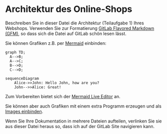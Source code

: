 # Architektur des Online-Shops

Beschreiben Sie in dieser Datei die Architektur (Teilaufgabe 1) Ihres Webshops.
Verwenden Sie zur Formatierung [GitLab Flavored Markdown (GFM)](https://docs.gitlab.com/ee/user/markdown.html), so dass
sich die Datei auf GitLab schön lesen lässt.

Sie können Grafiken z.B. per [Mermaid](https://mermaidjs.github.io/) einbinden:

```mermaid
graph TD;
  A-->B;
  A-->C;
  B-->D;
  C-->D;
```

```mermaid
sequenceDiagram
    Alice->>John: Hello John, how are you?
    John-->>Alice: Great!
```

Zum Vorbereiten bietet sich der [Mermaid Live Editor](https://mermaid-js.github.io/mermaid-live-editor/) an.

Sie können aber auch Grafiken mit einem extra Programm erzeugen und
als [Images einbinden](https://docs.gitlab.com/ee/user/markdown.html#images).

Wenn Sie Ihre Dokumentation in mehrere Dateien aufteilen, verlinken Sie sie aus dieser
Datei heraus so, dass ich auf der GitLab Site navigieren kann.
